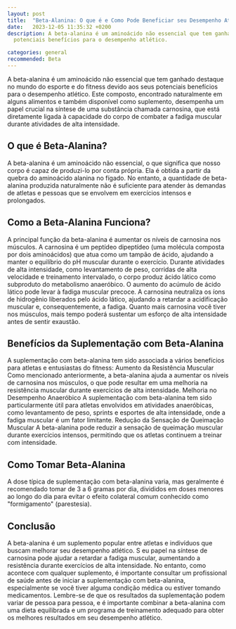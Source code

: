 ```yaml
---
layout: post
title:  "Beta-Alanina: O que é e Como Pode Beneficiar seu Desempenho Atlético"
date:   2023-12-05 11:35:32 +0200
description: A beta-alanina é um aminoácido não essencial que tem ganhado destaque no mundo do esporte e do fitness devido aos seus
  potenciais benefícios para o desempenho atlético.

categories: general
recommended: Beta
---
```


A beta-alanina é um aminoácido não essencial que tem ganhado destaque no mundo do esporte e do fitness devido aos seus 
potenciais benefícios para o desempenho atlético. Este composto, encontrado naturalmente em alguns alimentos e também 
disponível como suplemento, desempenha um papel crucial na síntese de uma substância chamada carnosina, que está 
diretamente ligada à capacidade do corpo de combater a fadiga muscular durante atividades de alta intensidade.


## O que é Beta-Alanina?
A beta-alanina é um aminoácido não essencial, o que significa que nosso corpo é capaz de produzi-lo por conta própria. 
Ela é obtida a partir da quebra do aminoácido alanina no fígado. No entanto, a quantidade de beta-alanina produzida 
naturalmente não é suficiente para atender às demandas de atletas e pessoas que se envolvem em exercícios intensos 
e prolongados.

## Como a Beta-Alanina Funciona?
A principal função da beta-alanina é aumentar os níveis de carnosina nos músculos. A carnosina é um peptídeo dipeptídeo 
(uma molécula composta por dois aminoácidos) que atua como um tampão de ácido, ajudando a manter o equilíbrio do pH 
muscular durante o exercício. Durante atividades de alta intensidade, como levantamento de peso, corridas de alta 
velocidade e treinamento intervalado, o corpo produz ácido lático como subproduto do metabolismo anaeróbico. 
O aumento do acúmulo de ácido lático pode levar à fadiga muscular precoce.
A carnosina neutraliza os íons de hidrogênio liberados pelo ácido lático, ajudando a retardar a acidificação muscular e, 
consequentemente, a fadiga. Quanto mais carnosina você tiver nos músculos, mais tempo poderá sustentar um esforço 
de alta intensidade antes de sentir exaustão.

## Benefícios da Suplementação com Beta-Alanina
A suplementação com beta-alanina tem sido associada a vários benefícios para atletas e entusiastas do fitness:
Aumento da Resistência Muscular
Como mencionado anteriormente, a beta-alanina ajuda a aumentar os níveis de carnosina nos músculos, o que pode resultar
em uma melhoria na resistência muscular durante exercícios de alta intensidade.
Melhoria no Desempenho Anaeróbico
A suplementação com beta-alanina tem sido particularmente útil para atletas envolvidos em atividades anaeróbicas, 
como levantamento de peso, sprints e esportes de alta intensidade, onde a fadiga muscular é um fator limitante.
Redução da Sensação de Queimação Muscular
A beta-alanina pode reduzir a sensação de queimação muscular durante exercícios intensos, permitindo que os atletas 
continuem a treinar com intensidade.

## Como Tomar Beta-Alanina
A dose típica de suplementação com beta-alanina varia, mas geralmente é recomendado tomar de 3 a 6 gramas por dia, 
divididos em doses menores ao longo do dia para evitar o efeito colateral comum conhecido como "formigamento" (parestesia).

## Conclusão
A beta-alanina é um suplemento popular entre atletas e indivíduos que buscam melhorar seu desempenho atlético. S
eu papel na síntese de carnosina pode ajudar a retardar a fadiga muscular, aumentando a resistência durante exercícios 
de alta intensidade. No entanto, como acontece com qualquer suplemento, é importante consultar um profissional de saúde
antes de iniciar a suplementação com beta-alanina, especialmente se você tiver alguma condição médica ou estiver tomando 
medicamentos.
Lembre-se de que os resultados da suplementação podem variar de pessoa para pessoa, e é importante combinar 
a beta-alanina com uma dieta equilibrada e um programa de treinamento adequado para obter os melhores resultados 
em seu desempenho atlético.
